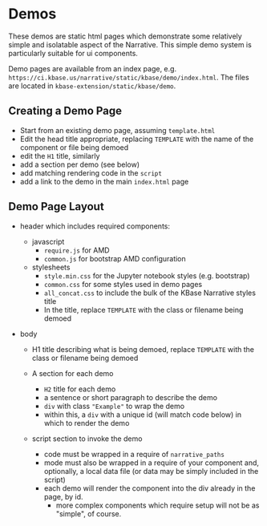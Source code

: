 # Demos

These demos are static html pages which demonstrate some relatively simple and isolatable aspect of the Narrative. This simple demo system is particularly suitable for ui components.

Demo pages are available from an index page, e.g. `https://ci.kbase.us/narrative/static/kbase/demo/index.html`. The files are located in `kbase-extension/static/kbase/demo`.

## Creating a Demo Page

-   Start from an existing demo page, assuming `template.html` 
-   Edit the head title appropriate, replacing `TEMPLATE` with the name of the component or file being demoed
-   edit the `H1` title, similarly
-   add a section per demo (see below)
-   add matching rendering code in the `script`
-   add a link to the demo in the main `index.html` page

## Demo Page Layout

-   header which includes required components:
    -   javascript
        -   `require.js` for AMD
        -   `common.js` for bootstrap AMD configuration
    -   stylesheets
        -   `style.min.css` for the Jupyter notebook styles (e.g. bootstrap)
        -   `common.css` for some styles used in demo pages
        -   `all_concat.css` to include the bulk of the KBase Narrative styles
            title
        -   In the title, replace `TEMPLATE` with the class or filename being demoed
-   body

    -   H1 title describing what is being demoed, replace `TEMPLATE` with the class or filename being demoed

    -   A section for each demo
        -   `H2` title for each demo
        -   a sentence or short paragraph to describe the demo
        -   `div` with class `"Example"` to wrap the demo
        -   within this, a `div` with a unique id (will match code below) in which to render the demo

    -   script section to invoke the demo
        -   code must be wrapped in a require of `narrative_paths`
        -   mode must also be wrapped in a require of your component and, optionally, a local data file (or data may be simply included in the script)
        -   each demo will render the component into the div already in the page, by id.
            -   more complex components which require setup will not be as "simple", of course.
